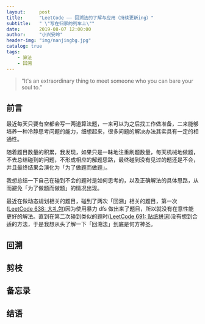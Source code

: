 ```yaml
---
layout:     post
title:      "LeetCode —— 回溯法的了解与应用（持续更新ing）"
subtitle:   " \"写在归家的列车上\""
date:       2019-08-07 12:00:00
author:     "小兴安岭"
header-img: "img/nanjingbg.jpg"
catalog: true
tags:
    - 算法
    - 回溯
---
```


> “It's an extraordinary thing to meet someone who you can bare your soul to.”
> 

## 前言

最近每天只要有空都会写一两道算法题，一来可以为之后找工作做准备，二来能够培养一种冷静思考问题的能力，细想起来，很多问题的解决办法其实具有一定的相通性。

随着题目数量的积累，我发现，如果只是一昧地注重刷题数量，每天机械地做题，不去总结碰到的问题，不形成相应的解题思路，最终碰到没有见过的题还是不会，并且最终结果会演化为「为了做题而做题」。

我想总结一下自己在碰到不会的题时是如何思考的，以及正确解法的具体思路，从而避免「为了做题而做题」的情况出现。

最近在做动态规划相关的题目，碰到了两次「回溯」相关的题目，第一次([LeetCode 638: 大礼包](https://leetcode-cn.com/problems/shopping-offers/))因为使用暴力 dfs 做出来了题目，所以就没有在意性能更好的解法。直到在第二次碰到类似的题时([LeetCode 691: 贴纸拼词](https://leetcode-cn.com/problems/stickers-to-spell-word/))没有想到合适的方法，于是我想从头了解一下「回溯法」到底是何方神圣。	

## 回溯

## 剪枝

## 备忘录

## 结语



